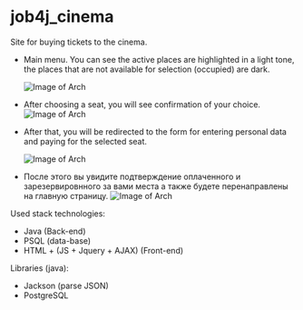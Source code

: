 # job4j_cinema

Site for buying tickets to the cinema.

- Main menu.
  You can see the active places are highlighted in a light tone,
  the places that are not available for selection (occupied) are dark.
  
  ![Image of Arch](https://github.com/SlartiBartFast-art/job4j_cinema/blob/main/image/Screenshot_1.jpg)

- After choosing a seat, you will see confirmation of your choice.
  ![Image of Arch](https://github.com/SlartiBartFast-art/job4j_cinema/blob/main/image/Screenshot_2.jpg)
  
- After that,
you will be redirected to the form for entering personal data and paying for the selected seat.
  
  ![Image of Arch](https://github.com/SlartiBartFast-art/job4j_cinema/blob/main/image/Screenshot_3.jpg)

- После этого вы  увидите подтверждение оплаченного
  и зарезервировнного за вами места а также будете перенаправлены на главную страницу.
  ![Image of Arch](https://github.com/SlartiBartFast-art/job4j_cinema/blob/main/image/Screenshot_4.jpg)

 Used stack technologies:
-  Java (Back-end)
-  PSQL (data-base)
-  HTML + (JS + Jquery + AJAX) (Front-end)

 Libraries (java):
-    Jackson (parse JSON)
-    PostgreSQL

